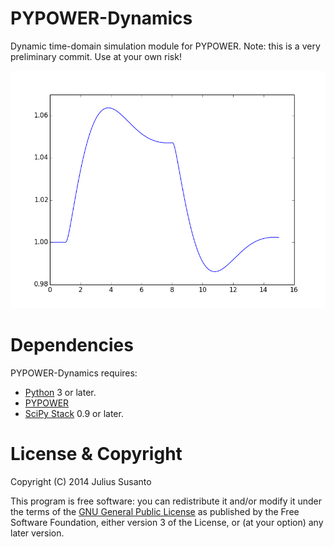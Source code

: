 PYPOWER-Dynamics
================

Dynamic time-domain simulation module for PYPOWER.
Note: this is a very preliminary commit. Use at your own risk!

![screenshot of sample output](/screenshots/open_loop.png?raw=true)

Dependencies
============

PYPOWER-Dynamics requires:

* [Python](http://www.python.org) 3 or later.
* [PYPOWER](https://github.com/rwl/PYPOWER)
* [SciPy Stack](http://www.scipy.org) 0.9 or later.

License & Copyright
===================

Copyright (C) 2014 Julius Susanto

This program is free software: you can redistribute it and/or modify
it under the terms of the [GNU General Public License](http://www.gnu.org/licenses) as published
by the Free Software Foundation, either version 3 of the License,
or (at your option) any later version.
